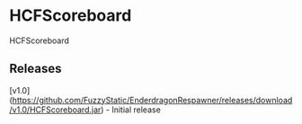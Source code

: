 # HCFScoreboard
HCFScoreboard

## Releases

[v1.0] (https://github.com/FuzzyStatic/EnderdragonRespawner/releases/download/v1.0/HCFScoreboard.jar) - Initial release
